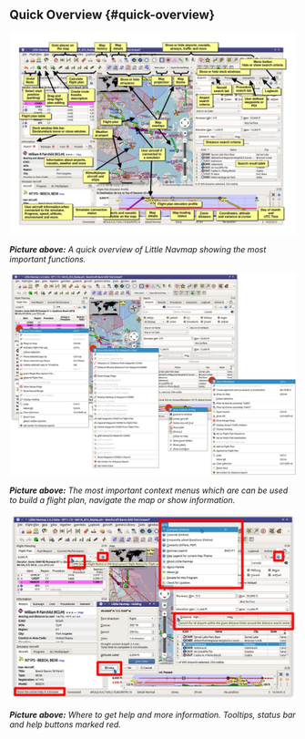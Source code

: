 ## Quick Overview {#quick-overview}

![Little Navmap Overview](../images/overview.jpg "Little Navmap Overview")

_**Picture above:** A quick overview of Little Navmap showing the most important functions._

![Little Navmap Context Menus](../images/contextmenus.jpg "Little Navmap Context Menus")

_**Picture above:** The most important context menus which are can be used to 
build a flight plan, navigate the map or show information._

![Little Navmap Help](../images/help.jpg "Little Navmap Help")

_**Picture above:** Where to get help and more information. Tooltips, status bar and help buttons marked red._
